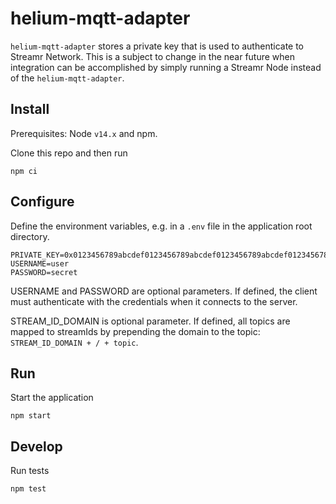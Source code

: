 # helium-mqtt-adapter

`helium-mqtt-adapter` stores a private key that is used to authenticate to Streamr
Network. This is a subject to change in the near future when integration can be
accomplished by simply running a Streamr Node instead of the
`helium-mqtt-adapter`.

## Install

Prerequisites: Node `v14.x` and npm.

Clone this repo and then run
```
npm ci
```

## Configure

Define the environment variables, e.g. in a `.env` file in the application root directory.

```
PRIVATE_KEY=0x0123456789abcdef0123456789abcdef0123456789abcdef0123456789abcdef
USERNAME=user
PASSWORD=secret
```

USERNAME and PASSWORD are optional parameters. If defined, the client must authenticate with the credentials when it connects to the server.

STREAM_ID_DOMAIN is optional parameter. If defined, all topics are mapped to streamIds by prepending the domain to the topic: `STREAM_ID_DOMAIN + / + topic`.

## Run

Start the application

```
npm start
```

## Develop

Run tests
```
npm test
```
